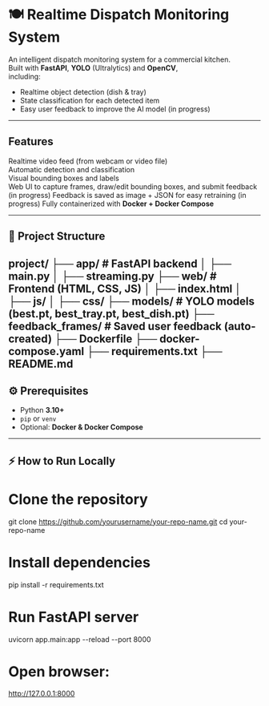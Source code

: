 ﻿# 🍽️ Realtime Dispatch Monitoring System

An intelligent dispatch monitoring system for a commercial kitchen.  
Built with **FastAPI**, **YOLO** (Ultralytics) and **OpenCV**,  
including:
- Realtime object detection (dish & tray)
- State classification for each detected item
- Easy user feedback to improve the AI model (in progress)

---

##  **Features**

Realtime video feed (from webcam or video file)  
Automatic detection and classification  
Visual bounding boxes and labels  
Web UI to capture frames, draw/edit bounding boxes, and submit feedback  (in progress)
Feedback is saved as image + JSON for easy retraining                    (in progress)
Fully containerized with **Docker + Docker Compose**

---

## 📂 **Project Structure**

project/
├── app/ # FastAPI backend
│ ├── main.py
│ ├── streaming.py
├── web/ # Frontend (HTML, CSS, JS)
│ ├── index.html
│ ├── js/
│ ├── css/
├── models/ # YOLO models (best.pt, best_tray.pt, best_dish.pt)
├── feedback_frames/ # Saved user feedback (auto-created)
├── Dockerfile
├── docker-compose.yaml
├── requirements.txt
├── README.md
---

## ⚙️ **Prerequisites**

- Python **3.10+**
- `pip` or `venv`
- Optional: **Docker & Docker Compose**

---

## ⚡ **How to Run Locally**

# Clone the repository
git clone https://github.com/yourusername/your-repo-name.git
cd your-repo-name

# Install dependencies
pip install -r requirements.txt

# Run FastAPI server
uvicorn app.main:app --reload --port 8000

# Open browser:
http://127.0.0.1:8000
